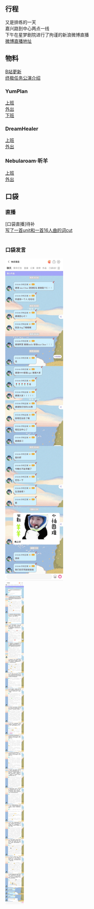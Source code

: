 ## 行程
又是排练的一天<br>
嘉兴路到中心两点一线<br>
下午在星梦剧院进行了拘谨的新浪微博直播<br>
[微博直播地址](
https://weibo.com/5228056212/KpMO7kFYG?from=page_1005055236952807_profile&wvr=6&mod=weibotime&type=comment
)

## 物料
[B站更新](https://www.bilibili.com/video/BV1Lf4y157Wt)<br>
[终极任务公演介绍](https://www.bilibili.com/video/BV11o4y1D7yV)<br>
### YumPlan
[上班](https://weibo.com/7335378002/KpKN616bj?from=page_1005057335378002_profile&wvr=6&mod=weibotime&type=comment#_rnd1626963909017)<br>
[外出](https://weibo.com/7335378002/KpMZBdmUy?from=page_1005057335378002_profile&wvr=6&mod=weibotime&type=comment#_rnd1626963911571)<br>
[下班](https://weibo.com/7335378002/KpOUE0mT9?from=page_1005057335378002_profile&wvr=6&mod=weibotime&type=comment#_rnd1626963907332)<br>

### DreamHealer
[上班](https://weibo.com/6375088879/KpKQLeYzf?from=page_1005056375088879_profile&wvr=6&mod=weibotime)<br>
[外出](https://weibo.com/6375088879/KpN6Utdl2?from=page_1005056375088879_profile&wvr=6&mod=weibotime&type=comment#_rnd1626964095894)<br>

### Nebularoam·昕羊
[上班](https://weibo.com/7584954147/KpTLFfPNw?type=comment#_rnd1626964200489)<br>
[外出](https://weibo.com/7584954147/KpOYXFVQk?type=comment#_rnd1626964199652)<br>

## 口袋
### 直播
[口袋直播]待补<br>
[写了一首unit和一首16人曲的词cut](http://t.cn/A6fnCxxY?m=4661881610703881&u=7302184557)<br><br>

### 口袋发言
![口袋发言1](./pocket48/imgs/messages.jpeg)<br>
![口袋发言2](./pocket48/imgs/messages2.jpeg)<br>